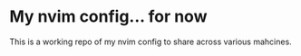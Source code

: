 # My nvim config... for now
This is a working repo of my nvim config to share across various mahcines.
